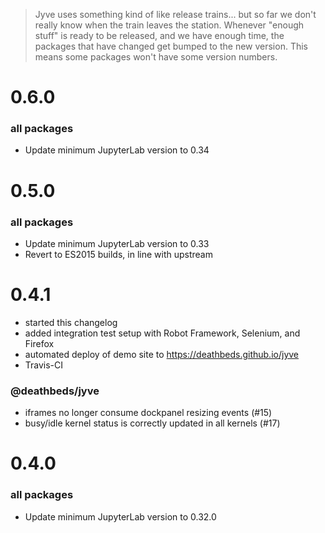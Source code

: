 > Jyve uses something kind of like release trains... but so far we don't really
> know when the train leaves the station. Whenever "enough stuff" is
> ready to be released, and we have enough time, the packages that have changed
> get bumped to the new version. This means some packages won't have some version
> numbers.

# 0.6.0

### all packages

- Update minimum JupyterLab version to 0.34

# 0.5.0

### all packages

- Update minimum JupyterLab version to 0.33
- Revert to ES2015 builds, in line with upstream

# 0.4.1

- started this changelog
- added integration test setup with Robot Framework, Selenium, and Firefox
- automated deploy of demo site to https://deathbeds.github.io/jyve
- Travis-CI

### @deathbeds/jyve

- iframes no longer consume dockpanel resizing events (#15)
- busy/idle kernel status is correctly updated in all kernels (#17)

# 0.4.0

### all packages

- Update minimum JupyterLab version to 0.32.0
